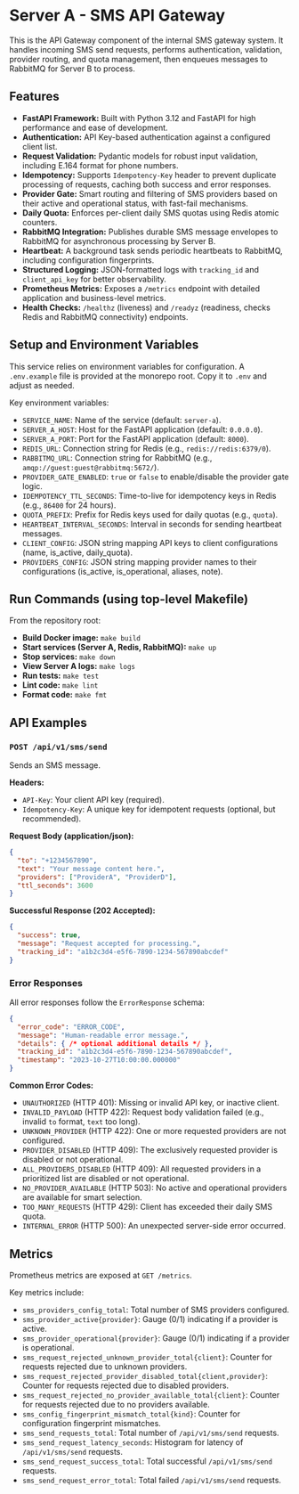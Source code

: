 # Server A - SMS API Gateway

This is the API Gateway component of the internal SMS gateway system. It handles incoming SMS send requests, performs authentication, validation, provider routing, and quota management, then enqueues messages to RabbitMQ for Server B to process.

## Features

*   **FastAPI Framework:** Built with Python 3.12 and FastAPI for high performance and ease of development.
*   **Authentication:** API Key-based authentication against a configured client list.
*   **Request Validation:** Pydantic models for robust input validation, including E.164 format for phone numbers.
*   **Idempotency:** Supports `Idempotency-Key` header to prevent duplicate processing of requests, caching both success and error responses.
*   **Provider Gate:** Smart routing and filtering of SMS providers based on their active and operational status, with fast-fail mechanisms.
*   **Daily Quota:** Enforces per-client daily SMS quotas using Redis atomic counters.
*   **RabbitMQ Integration:** Publishes durable SMS message envelopes to RabbitMQ for asynchronous processing by Server B.
*   **Heartbeat:** A background task sends periodic heartbeats to RabbitMQ, including configuration fingerprints.
*   **Structured Logging:** JSON-formatted logs with `tracking_id` and `client_api_key` for better observability.
*   **Prometheus Metrics:** Exposes a `/metrics` endpoint with detailed application and business-level metrics.
*   **Health Checks:** `/healthz` (liveness) and `/readyz` (readiness, checks Redis and RabbitMQ connectivity) endpoints.

## Setup and Environment Variables

This service relies on environment variables for configuration. A `.env.example` file is provided at the monorepo root. Copy it to `.env` and adjust as needed.

Key environment variables:

*   `SERVICE_NAME`: Name of the service (default: `server-a`).
*   `SERVER_A_HOST`: Host for the FastAPI application (default: `0.0.0.0`).
*   `SERVER_A_PORT`: Port for the FastAPI application (default: `8000`).
*   `REDIS_URL`: Connection string for Redis (e.g., `redis://redis:6379/0`).
*   `RABBITMQ_URL`: Connection string for RabbitMQ (e.g., `amqp://guest:guest@rabbitmq:5672/`).
*   `PROVIDER_GATE_ENABLED`: `true` or `false` to enable/disable the provider gate logic.
*   `IDEMPOTENCY_TTL_SECONDS`: Time-to-live for idempotency keys in Redis (e.g., `86400` for 24 hours).
*   `QUOTA_PREFIX`: Prefix for Redis keys used for daily quotas (e.g., `quota`).
*   `HEARTBEAT_INTERVAL_SECONDS`: Interval in seconds for sending heartbeat messages.
*   `CLIENT_CONFIG`: JSON string mapping API keys to client configurations (name, is\_active, daily\_quota).
*   `PROVIDERS_CONFIG`: JSON string mapping provider names to their configurations (is\_active, is\_operational, aliases, note).

## Run Commands (using top-level Makefile)

From the repository root:

*   **Build Docker image:** `make build`
*   **Start services (Server A, Redis, RabbitMQ):** `make up`
*   **Stop services:** `make down`
*   **View Server A logs:** `make logs`
*   **Run tests:** `make test`
*   **Lint code:** `make lint`
*   **Format code:** `make fmt`

## API Examples

### `POST /api/v1/sms/send`

Sends an SMS message.

**Headers:**

*   `API-Key`: Your client API key (required).
*   `Idempotency-Key`: A unique key for idempotent requests (optional, but recommended).

**Request Body (application/json):**

```json
{
  "to": "+1234567890",
  "text": "Your message content here.",
  "providers": ["ProviderA", "ProviderD"],
  "ttl_seconds": 3600
}
```

**Successful Response (202 Accepted):**

```json
{
  "success": true,
  "message": "Request accepted for processing.",
  "tracking_id": "a1b2c3d4-e5f6-7890-1234-567890abcdef"
}
```

### Error Responses

All error responses follow the `ErrorResponse` schema:

```json
{
  "error_code": "ERROR_CODE",
  "message": "Human-readable error message.",
  "details": { /* optional additional details */ },
  "tracking_id": "a1b2c3d4-e5f6-7890-1234-567890abcdef",
  "timestamp": "2023-10-27T10:00:00.000000"
}
```

**Common Error Codes:**

*   `UNAUTHORIZED` (HTTP 401): Missing or invalid API key, or inactive client.
*   `INVALID_PAYLOAD` (HTTP 422): Request body validation failed (e.g., invalid `to` format, `text` too long).
*   `UNKNOWN_PROVIDER` (HTTP 422): One or more requested providers are not configured.
*   `PROVIDER_DISABLED` (HTTP 409): The exclusively requested provider is disabled or not operational.
*   `ALL_PROVIDERS_DISABLED` (HTTP 409): All requested providers in a prioritized list are disabled or not operational.
*   `NO_PROVIDER_AVAILABLE` (HTTP 503): No active and operational providers are available for smart selection.
*   `TOO_MANY_REQUESTS` (HTTP 429): Client has exceeded their daily SMS quota.
*   `INTERNAL_ERROR` (HTTP 500): An unexpected server-side error occurred.

## Metrics

Prometheus metrics are exposed at `GET /metrics`.

Key metrics include:

*   `sms_providers_config_total`: Total number of SMS providers configured.
*   `sms_provider_active{provider}`: Gauge (0/1) indicating if a provider is active.
*   `sms_provider_operational{provider}`: Gauge (0/1) indicating if a provider is operational.
*   `sms_request_rejected_unknown_provider_total{client}`: Counter for requests rejected due to unknown providers.
*   `sms_request_rejected_provider_disabled_total{client,provider}`: Counter for requests rejected due to disabled providers.
*   `sms_request_rejected_no_provider_available_total{client}`: Counter for requests rejected due to no providers available.
*   `sms_config_fingerprint_mismatch_total{kind}`: Counter for configuration fingerprint mismatches.
*   `sms_send_requests_total`: Total number of `/api/v1/sms/send` requests.
*   `sms_send_request_latency_seconds`: Histogram for latency of `/api/v1/sms/send` requests.
*   `sms_send_request_success_total`: Total successful `/api/v1/sms/send` requests.
*   `sms_send_request_error_total`: Total failed `/api/v1/sms/send` requests.